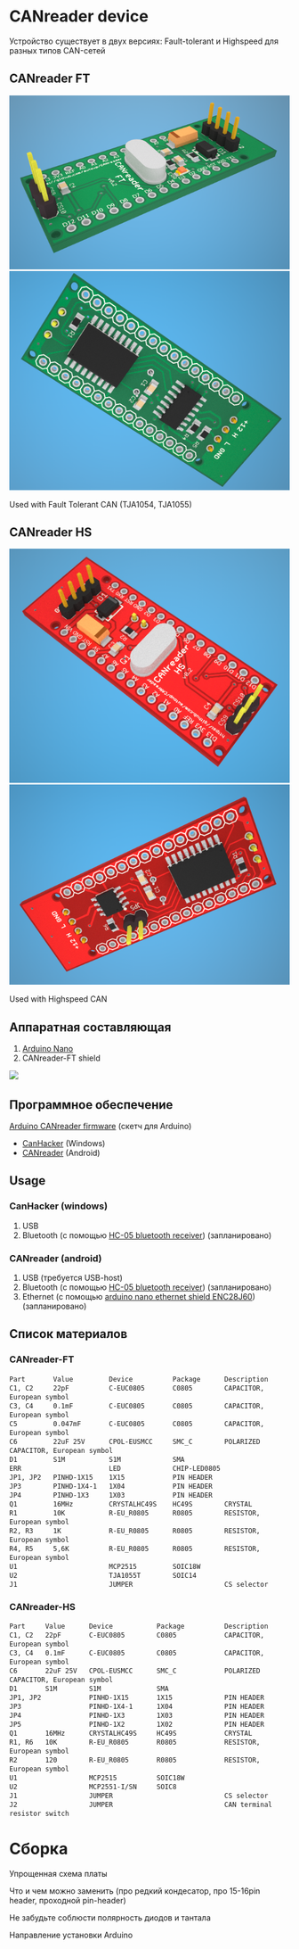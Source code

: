 # CANreader device 

Устройство существует в двух версиях: Fault-tolerant и Highspeed для разных типов CAN-сетей

## CANreader FT

![](../i/ft-top.png)
![](../i/ft-bottom.png)

Used with Fault Tolerant CAN (TJA1054, TJA1055)

## CANreader HS

![](../i/hs-top.png)
![](../i/hs-bottom.png)

Used with Highspeed CAN

## Аппаратная составляющая

1. [Arduino Nano](https://www.arduino.cc/en/Main/ArduinoBoardNano)
2. CANreader-FT shield

![](https://www.arduino.cc/en/uploads/Main/ArduinoNanoFront_3_sm.jpg)

## Программное обеспечение

[Arduino CANreader firmware](https://github.com/autowp/can-usb) (скетч для Arduino) 

 - [CanHacker](http://www.mictronics.de/projects/usb-can-bus/) (Windows)
 - [CANreader](https://play.google.com/store/apps/details?id=com.autowp.canreader) (Android)

## Usage



### CanHacker (windows)

1. USB
2. Bluetooth (с помощью [HC-05 bluetooth receiver](http://www.ebay.com/sch/i.html?_nkw=HC-05%20bluetooth)) (запланировано)

### CANreader (android)

1. USB (требуется USB-host)
2. Bluetooth (с помощью [HC-05 bluetooth receiver](http://www.ebay.com/sch/i.html?_nkw=HC-05%20bluetooth)) (запланировано)
3. Ethernet (с помощью [arduino nano ethernet shield ENC28J60](http://www.ebay.com/sch/i.html?_nkw=arduino+nano+ENC28J60)) (запланировано)

## Список материалов

### CANreader-FT

```
Part       Value         Device          Package      Description
C1, C2     22pF          C-EUC0805       C0805        CAPACITOR, European symbol
C3, C4     0.1mF         C-EUC0805       C0805        CAPACITOR, European symbol
C5         0.047mF       C-EUC0805       C0805        CAPACITOR, European symbol
C6         22uF 25V      CPOL-EUSMCC     SMC_C        POLARIZED CAPACITOR, European symbol
D1         S1M           S1M             SMA
ERR                      LED             CHIP-LED0805 
JP1, JP2   PINHD-1X15    1X15            PIN HEADER
JP3        PINHD-1X4-1   1X04            PIN HEADER
JP4        PINHD-1X3     1X03            PIN HEADER
Q1         16MHz         CRYSTALHC49S    HC49S        CRYSTAL
R1         10K           R-EU_R0805      R0805        RESISTOR, European symbol
R2, R3     1K            R-EU_R0805      R0805        RESISTOR, European symbol
R4, R5     5,6K          R-EU_R0805      R0805        RESISTOR, European symbol
U1                       MCP2515         SOIC18W
U2                       TJA1055T        SOIC14
J1                       JUMPER                       CS selector
```

### CANreader-HS

```
Part     Value      Device           Package          Description
C1, C2   22pF       C-EUC0805        C0805            CAPACITOR, European symbol
C3, C4   0.1mF      C-EUC0805        C0805            CAPACITOR, European symbol
C6       22uF 25V   CPOL-EUSMCC      SMC_C            POLARIZED CAPACITOR, European symbol
D1       S1M        S1M              SMA
JP1, JP2            PINHD-1X15       1X15             PIN HEADER
JP3                 PINHD-1X4-1      1X04             PIN HEADER
JP4                 PINHD-1X3        1X03             PIN HEADER
JP5                 PINHD-1X2        1X02             PIN HEADER
Q1       16MHz      CRYSTALHC49S     HC49S            CRYSTAL
R1, R6   10K        R-EU_R0805       R0805            RESISTOR, European symbol
R2       120        R-EU_R0805       R0805            RESISTOR, European symbol
U1                  MCP2515          SOIC18W
U2                  MCP2551-I/SN     SOIC8
J1                  JUMPER                            CS selector
J2                  JUMPER                            CAN terminal resistor switch
```

# Сборка

Упрощенная схема платы

Что и чем можно заменить (про редкий кондесатор, про 15-16pin header, проходной pin-header)

Не забудьте соблюсти полярность диодов и тантала

Направление установки Arduino